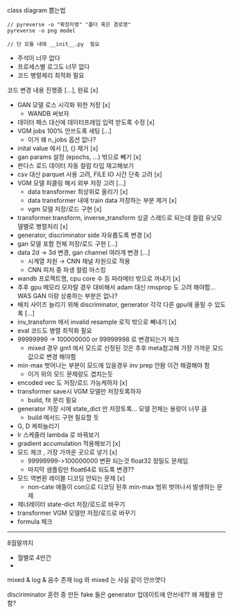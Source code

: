 class diagram 뽑는법
```
// pyreverse -o "확장자명" "폴더 혹은 경로명"
pyreverse -o png model 

// 단 모듈 내에 __init__.py  필요
```

- 주석이 너무 없다
- 프로세스별 로그도 너무 없다
- 코드 병렬체리 최적화 필요

코드 변경 내용
진행중 [...], 완료 [x]

- GAN 모델 로스 시각화 위한 저장 [x]
  - WANDB 써보자
- 데이터 패스 대신에 데이터프레임 입력 받도록 수정 [x]
- VGM jobs 100% 안쓰도록 세팅 [...]
  - 이거 왜 n_jobs 옵션 없나?
- inital value 에서 [], {} 제거 [x]
- gan params 설정 (epochs, ...) 밖으로 빼기 [x]
- 판다스 로드 데이터 자동 컬럼 타입 재고해보기
- csv 대신 parquet 사용 고려, FILE IO 시간 단축 고려 [x]
- VGM 모델 피클링 해서 외부 저장 고려 [...]
  - data transformer 최상위로 올리기 [x]
  - data transformer 내에 train data 저장하는 부분 제거 [x]
  - vgm 모델 저장/로드 구현 [x]
- transformer.transform, inverse_transform 싱글 스레드로 되는데 컬럼 유닛모델별로 병렬처리 [x]
- generator, discriminator side 자유롭도록 변경 [x]
- gan 모델 포함 전체 저장/로드 구현 [...]
- data 2d -> 3d 변경, gan channel 여러개 변경 [...]
  - 시계열 차원 → CNN 채널 차원으로 적용
  - CNN 피처 중 파생 컬럼 마스킹
- wandb 프로젝트명, cpu core 수 등 파라메터 밖으로 꺼내기 [x]
- 추후 gpu 메모리 모자랄 경우 대비해서 adam 대신 rmsprop 도 고려 해야함... WAS GAN 이랑 상충하는 부분은 없나?
- 배치 사이즈 늘리기 위해 discriminator, generator 각각 다른 gpu에 올릴 수 있도록 [...]
- inv_transform 에서 invalid resample 로직 밖으로 빼내기 [x]
- eval 코드도 병렬 최적화 필요
- 99999999 -> 100000000 or 99999998 로 변경되는거 체크
  - mixed 경우 gm1 에서 모드로 선정된 것은 추후 meta참고해 가장 가까운 모드값으로 변경 해야함
- min-max 벗어나는 부분이 모드에 있을경우 inv prep 안돰 이건 해결해야 함
  - 이거 위의 모드 문제랑도 겹치는듯
- encoded vec 도 저장/로드 가능케하자 [x]
- transformer save시 VGM 모델만 저장토록하자
  - build, fit 분리 필요
- generator 저장 시에 state_dict 만 저장토록... 모델 전체는 용량이 너무 큼
  - build 메서드 구현 필요할 듯
- G, D 케파늘리기
- lr 스케줄러  lambda 로 바꿔보기
- gradient accumulation 적용해보기 [x]
- 모드 체크 , 가장 가까운 곳으로 넣기 [x]
    - 99999999->100000000 변환 되는것 float32 정밀도 문제임
    - 마지막 샘플링만 float64로 되도록 변경??
- 모드 역변환 레이블 디코딩 안되는 문제 [x]
    -   non-cate 애들이 con으로 디코딩 된후 min-max 범위 벗어나서 발생하는 문제
- 제너레이터 state-dict 저장/로드로 바꾸기
- transformer VGM 모델만 저장/로드로 바꾸기
- formula 체크


---
8월말까지
- 월별로 4만건
- 


mixed & log & 음수 존재
log 와 mixed 는 사실 같이 안쓰엿다

disciriminator 훈련 중 만든 fake 들은 generator 업데이트에 안쓰네?? 왜 재활용 안함? 